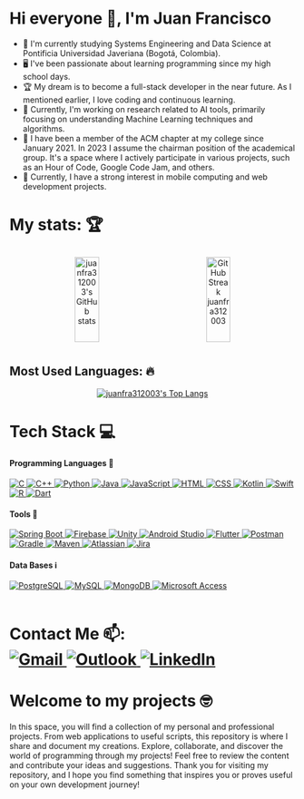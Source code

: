 <h1>Hi everyone 🤙, I'm Juan Francisco </h1>

<div align="left">
  <ul>
    <li>📘 I'm currently studying Systems Engineering and Data Science at Pontificia Universidad Javeriana (Bogotá, Colombia).</li>
    <li>🖥 I've been passionate about learning programming since my high school days.</li>
    <li>🏆 My dream is to become a full-stack developer in the near future. As I mentioned earlier, I love coding and continuous learning.</li>
    <li>🤖 Currently, I'm working on research related to AI tools, primarily focusing on understanding Machine Learning techniques and algorithms.</li>
    <li>🥇 I have been a member of the ACM chapter at my college since January 2021. In 2023 I assume the chairman position of the academical group. It's a space where I actively participate in various projects, such as an Hour of Code, Google Code Jam, and others.</li>
    <li>🧠 Currently, I have a strong interest in mobile computing and web development projects.</li>
  </ul>
</div>

<div>
<h1> My stats: 🏆 </h2>
<div align="center">
  <div style="display: flex; flex-direction: row; align-items: center; justify-content: center;">
    <a href="[https://github-readme-stats.demolab.com/?user=juanfra312003](https://github-readme-stats.vercel.app/api?username=juanfra312003)" style="margin: 10px;">
      <img src="https://github-readme-stats.vercel.app/api?username=juanfra312003&show_icons=true&theme=algolia" alt="juanfra312003's GitHub stats" width="45%" height="150px";">
    </a>
    <a href="[https://streak-stats.demolab.com/?user=juanfra312003](https://streak-stats.demolab.com/?user=juanfra312003&theme=algolia)" style="margin: 10px;">
      <img src="https://streak-stats.demolab.com/?user=juanfra312003&theme=algolia" alt="GitHub Streak juanfra312003" width="45%" height="150px";">
    </a>
  </div>
</div>


<h2> Most Used Languages: 🔥 </h2>
<div align="center">
  <a href="[https://top-langs-stats.demolab.com/?user=juanfra312003](https://github-readme-stats-git-masterrstaa-rickstaa.vercel.app/api/top-langs/)">
    <img src="https://github-readme-stats-git-masterrstaa-rickstaa.vercel.app/api/top-langs/?username=juanfra312003&amp;layout=donut&amp;title_color=3382ed&amp;text_color=ffffff&amp;icon_color=0891b2&amp;bg_color=181824&amp;hide_border=true&amp;show_icons=true&amp;langs_count=10&theme=algolia" style="max-width: 100%;" alt="juanfra312003's Top Langs">
  </a>
</div>
</div>

<div align = "left">
  <h1> Tech Stack 💻 </h1>
  
  <h4> Programming Languages 📢</h4>
  <a href="https://en.wikipedia.org/wiki/C_(programming_language)">
            <img src="https://img.shields.io/badge/C-00599C?style=for-the-badge&logo=c&logoColor=white" alt="C">
        </a>
        <a href="https://en.wikipedia.org/wiki/C%2B%2B">
            <img src="https://img.shields.io/badge/C%2B%2B-00599C?style=for-the-badge&logo=c%2B%2B&logoColor=white" alt="C++">
        </a>
        <a href="https://www.python.org/">
            <img src="https://img.shields.io/badge/Python-3776AB?style=for-the-badge&logo=python&logoColor=white" alt="Python">
        </a>
        <a href="https://www.java.com/">
            <img src="https://img.shields.io/badge/Java-007396?style=for-the-badge&logo=java&logoColor=white" alt="Java">
        </a>
        <a href="https://developer.mozilla.org/en-US/docs/Web/JavaScript">
            <img src="https://img.shields.io/badge/JavaScript-F7DF1E?style=for-the-badge&logo=javascript&logoColor=black" alt="JavaScript">
        </a>
        <a href="https://developer.mozilla.org/en-US/docs/Web/HTML">
            <img src="https://img.shields.io/badge/HTML5-E34F26?style=for-the-badge&logo=html5&logoColor=white" alt="HTML">
        </a>
        <a href="https://developer.mozilla.org/en-US/docs/Web/CSS">
            <img src="https://img.shields.io/badge/CSS3-1572B6?style=for-the-badge&logo=css3&logoColor=white" alt="CSS">
        </a>
        <a href="https://kotlinlang.org/">
            <img src="https://img.shields.io/badge/Kotlin-0095D5?style=for-the-badge&logo=kotlin&logoColor=white" alt="Kotlin">
        </a>
        <a href="https://developer.apple.com/swift/">
            <img src="https://img.shields.io/badge/Swift-FFAC45?style=for-the-badge&logo=swift&logoColor=white" alt="Swift">
        </a>
        <a href="https://www.r-project.org/">
            <img src="https://img.shields.io/badge/R-276DC3?style=for-the-badge&logo=r&logoColor=white" alt="R">
        </a>
        <a href="https://dart.dev/">
            <img src="https://img.shields.io/badge/Dart-0175C2?style=for-the-badge&logo=dart&logoColor=white" alt="Dart">
        </a>
  
  <h4> Tools 🧰 </h4>
  <div>
        <a href="https://spring.io/projects/spring-boot">
            <img src="https://img.shields.io/badge/SpringBoot-6DB33F?style=for-the-badge&logo=spring-boot" alt="Spring Boot">
        </a>
        <a href="https://firebase.google.com/">
            <img src="https://img.shields.io/badge/Firebase-FFCA28?style=for-the-badge&logo=firebase&logoColor=black" alt="Firebase">
        </a>
        <a href="https://unity.com/">
            <img src="https://img.shields.io/badge/Unity-000000?style=for-the-badge&logo=unity" alt="Unity">
        </a>
        <a href="https://developer.android.com/studio">
            <img src="https://img.shields.io/badge/Android%20Studio-3DDC84?style=for-the-badge&logo=android-studio&logoColor=white" alt="Android Studio">
        </a>
        <a href="https://flutter.dev/">
            <img src="https://img.shields.io/badge/Flutter-02569B?style=for-the-badge&logo=flutter&logoColor=white" alt="Flutter">
        </a>
        <a href="https://www.postman.com/">
            <img src="https://img.shields.io/badge/Postman-FF6C37?style=for-the-badge&logo=postman&logoColor=black" alt="Postman">
        </a>
        <a href="https://gradle.org/">
            <img src="https://img.shields.io/badge/Gradle-02303A?style=for-the-badge&logo=gradle&logoColor=white" alt="Gradle">
        </a>
        <a href="https://maven.apache.org/">
            <img src="https://img.shields.io/badge/Maven-C71A36?style=for-the-badge&logo=apache-maven&logoColor=white" alt="Maven">
        </a>
        <a href="https://www.atlassian.com/">
            <img src="https://img.shields.io/badge/Atlassian-0052CC?style=for-the-badge&logo=atlassian&logoColor=white" alt="Atlassian">
        </a>
        <a href="https://www.atlassian.com/software/jira">
            <img src="https://img.shields.io/badge/Jira-0052CC?style=for-the-badge&logo=jira&logoColor=white" alt="Jira">
        </a>
    </div>
  
  <h4> Data Bases ℹ️ </h4>
  <div>
        <a href="https://www.postgresql.org/">
            <img src="https://img.shields.io/badge/PostgreSQL-336791?style=for-the-badge&logo=postgresql&logoColor=white" alt="PostgreSQL">
        </a>
        <a href="https://www.mysql.com/">
            <img src="https://img.shields.io/badge/MySQL-4479A1?style=for-the-badge&logo=mysql&logoColor=white" alt="MySQL">
        </a>
        <a href="https://www.mongodb.com/">
            <img src="https://img.shields.io/badge/MongoDB-47A248?style=for-the-badge&logo=mongodb&logoColor=white" alt="MongoDB">
        </a>
        <a href="https://www.microsoft.com/en-us/microsoft-365/get-started-with-office-2019-ppa">
            <img src="https://img.shields.io/badge/Microsoft%20Access-A4373A?style=for-the-badge&logo=microsoft-access&logoColor=white" alt="Microsoft Access">
        </a>
    </div>
</div>

<br>

<div align = "left">
  <h1> Contact Me 📫:
  <div>
        <a href="mailto:juanframireze@gmail.com">
            <img src="https://img.shields.io/badge/Gmail-EA4335?style=for-the-badge&logo=gmail&logoColor=white" alt="Gmail">
        </a>
        <a href="mailto:juanframireze@javeriana.edu.co">
            <img src="https://img.shields.io/badge/Outlook-0078D4?style=for-the-badge&logo=microsoft-outlook&logoColor=white" alt="Outlook">
        </a>
        <a href="https://www.linkedin.com/in/juan-francisco-ramirez-escobar-575636212">
            <img src="https://img.shields.io/badge/LinkedIn-0A66C2?style=for-the-badge&logo=linkedin&logoColor=white" alt="LinkedIn">
        </a>
    </div>
</div>


<div>
  <h1> Welcome to my projects 🤓</h1>
  <p> In this space, you will find a collection of my personal and professional projects. From web applications to useful scripts, this repository is where I share and document my creations. Explore, collaborate, and discover the world of programming through my projects! Feel free to review the content and contribute your ideas and suggestions. Thank you for visiting my repository, and I hope you find something that inspires you or proves useful on your own development journey!
  </p>
</div>






<!--
**juanfra312003/juanfra312003** is a ✨ _special_ ✨ repository because its `README.md` (this file) appears on your GitHub profile.

Here are some ideas to get you started:

- 🔭 I’m currently working on ...
- 🌱 I’m currently learning ...
- 👯 I’m looking to collaborate on ...
- 🤔 I’m looking for help with ...
- 💬 Ask me about ...
- 📫 How to reach me: ...
- 😄 Pronouns: ...
- ⚡ Fun fact: ...
-->
